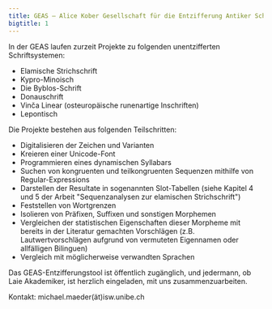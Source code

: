 ```yaml
---
title: GEAS — Alice Kober Gesellschaft für die Entzifferung Antiker Schriftsysteme
bigtitle: 1
---
```


In der GEAS laufen zurzeit Projekte zu folgenden unentzifferten Schriftsystemen:

- Elamische Strichschrift
- Kypro-Minoisch
- Die Byblos-Schrift
- Donauschrift
- Vinča Linear (osteuropäische runenartige Inschriften)
- Lepontisch

Die Projekte bestehen aus folgenden Teilschritten:

- Digitalisieren der Zeichen und Varianten
- Kreieren einer Unicode-Font
- Programmieren eines dynamischen Syllabars
- Suchen von kongruenten und teilkongruenten Sequenzen mithilfe von Regular-Expressions
- Darstellen der Resultate in sogenannten Slot-Tabellen (siehe Kapitel 4 und 5 der Arbeit "Sequenzanalysen zur elamischen Strichschrift")
- Feststellen von Wortgrenzen
- Isolieren von Präfixen, Suffixen und sonstigen Morphemen
- Vergleichen der statistischen Eigenschaften dieser Morpheme mit bereits in der Literatur gemachten Vorschlägen (z.B. Lautwertvorschlägen aufgrund von vermuteten Eigennamen oder allfälligen Bilinguen)
- Vergleich mit möglicherweise verwandten Sprachen

Das GEAS-Entzifferungstool ist öffentlich zugänglich, und jedermann, ob Laie Akademiker, ist herzlich eingeladen, mit uns zusammenzuarbeiten.

Kontakt: michael.maeder(ät)isw.unibe.ch
